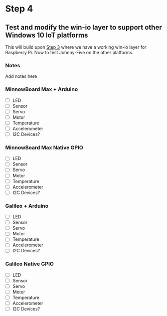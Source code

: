 # Step 4
## Test and modify the win-io layer to support other Windows 10 IoT platforms

This will build upon [Step 3](https://github.com/BrianGenisio/win-io/tree/master/3.-Johnny-Five-win-io-layer-for-Raspberry-Pi) where we have a working win-io layer for Raspberry Pi.  Now to test Johnny-Five on the other platforms.

### Notes
Add notes here

### MinnowBoard Max + Arduino
- [ ] LED
- [ ] Sensor
- [ ] Servo
- [ ] Motor
- [ ] Temperature
- [ ] Accelerometer
- [ ] I2C Devices?

### MinnowBoard Max Native GPIO
- [ ] LED
- [ ] Sensor
- [ ] Servo
- [ ] Motor
- [ ] Temperature
- [ ] Accelerometer
- [ ] I2C Devices?

### Galileo + Arduino
- [ ] LED
- [ ] Sensor
- [ ] Servo
- [ ] Motor
- [ ] Temperature
- [ ] Accelerometer
- [ ] I2C Devices?

### Galileo Native GPIO
- [ ] LED
- [ ] Sensor
- [ ] Servo
- [ ] Motor
- [ ] Temperature
- [ ] Accelerometer
- [ ] I2C Devices?
